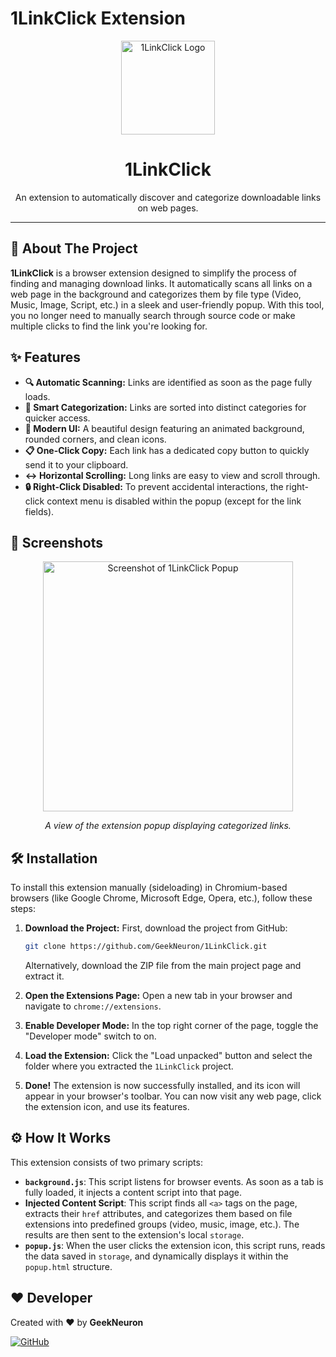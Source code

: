 # 1LinkClick Extension

<div align="center">
  <img src="https://i.imgur.com/SHuR1w5.png" alt="1LinkClick Logo" width="150"/>
  <h1>1LinkClick</h1>
  <p>
    An extension to automatically discover and categorize downloadable links on web pages.
  </p>
</div>

---

## 🚀 About The Project

**1LinkClick** is a browser extension designed to simplify the process of finding and managing download links. It automatically scans all links on a web page in the background and categorizes them by file type (Video, Music, Image, Script, etc.) in a sleek and user-friendly popup. With this tool, you no longer need to manually search through source code or make multiple clicks to find the link you're looking for.

## ✨ Features

* **🔍 Automatic Scanning:** Links are identified as soon as the page fully loads.
* **📂 Smart Categorization:** Links are sorted into distinct categories for quicker access.
* **🎨 Modern UI:** A beautiful design featuring an animated background, rounded corners, and clean icons.
* **📋 One-Click Copy:** Each link has a dedicated copy button to quickly send it to your clipboard.
* **↔️ Horizontal Scrolling:** Long links are easy to view and scroll through.
* **🔒 Right-Click Disabled:** To prevent accidental interactions, the right-click context menu is disabled within the popup (except for the link fields).

## 📸 Screenshots

<div align="center">
  <img src="https://i.imgur.com/screenshot-placeholder.png" alt="Screenshot of 1LinkClick Popup" width="400"/>
  <p><i>A view of the extension popup displaying categorized links.</i></p>
</div>

## 🛠️ Installation

To install this extension manually (sideloading) in Chromium-based browsers (like Google Chrome, Microsoft Edge, Opera, etc.), follow these steps:

1.  **Download the Project:**
    First, download the project from GitHub:
    ```bash
    git clone https://github.com/GeekNeuron/1LinkClick.git
    ```
    Alternatively, download the ZIP file from the main project page and extract it.

2.  **Open the Extensions Page:**
    Open a new tab in your browser and navigate to `chrome://extensions`.

3.  **Enable Developer Mode:**
    In the top right corner of the page, toggle the "Developer mode" switch to on.

4.  **Load the Extension:**
    Click the "Load unpacked" button and select the folder where you extracted the `1LinkClick` project.

5.  **Done!**
    The extension is now successfully installed, and its icon will appear in your browser's toolbar. You can now visit any web page, click the extension icon, and use its features.

## ⚙️ How It Works

This extension consists of two primary scripts:

* **`background.js`**: This script listens for browser events. As soon as a tab is fully loaded, it injects a content script into that page.
* **Injected Content Script**: This script finds all `<a>` tags on the page, extracts their `href` attributes, and categorizes them based on file extensions into predefined groups (video, music, image, etc.). The results are then sent to the extension's local `storage`.
* **`popup.js`**: When the user clicks the extension icon, this script runs, reads the data saved in `storage`, and dynamically displays it within the `popup.html` structure.

## ❤️ Developer

Created with ❤️ by **GeekNeuron**

[![GitHub](https://img.shields.io/badge/GitHub-GeekNeuron-181717?style=for-the-badge&logo=github)](https://github.com/GeekNeuron)
